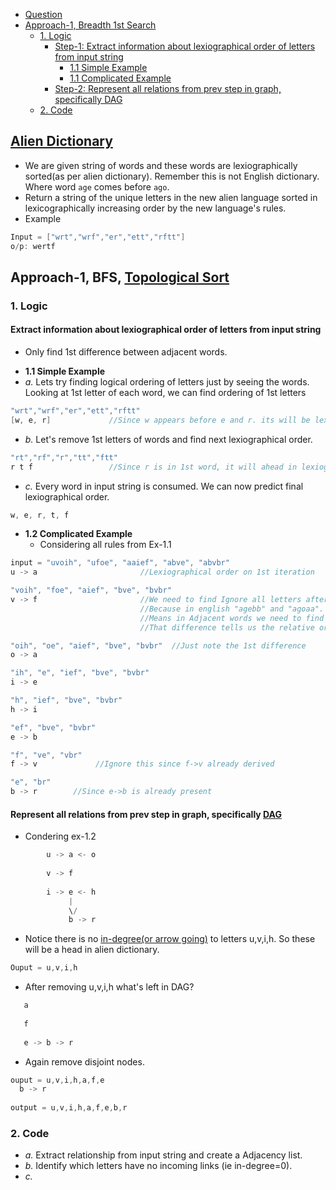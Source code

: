 - [Question](#que)
- [Approach-1, Breadth 1st Search](#apr1)
  - [1. Logic](#logic)
    - [Step-1: Extract information about lexiographical order of letters from input string](#step1)
      - [1.1 Simple Example](#ex1)
      - [1.1 Complicated Example](#ex2)
    - [Step-2: Represent all relations from prev step in graph, specifically DAG](#step2)
  - [2. Code](#code)

<a name=ques></a>
## [Alien Dictionary](https://leetcode.com/problems/alien-dictionary/)
- We are given string of words and these words are lexiographically sorted(as per alien dictionary). Remember this is not English dictionary. Where word `age` comes before `ago`.
- Return a string of the unique letters in the new alien language sorted in lexicographically increasing order by the new language's rules.
- Example
```c
Input = ["wrt","wrf","er","ett","rftt"]
o/p: wertf
```

<a name=apr1></a>
## Approach-1, BFS, [Topological Sort](/DS_Questions/Data_Structures/Graphs)

<a name=logic></a>
### 1. Logic

<a name=step1></a>
#### Extract information about lexiographical order of letters from input string
- Only find 1st difference between adjacent words.

<a name=ex1></a>
- **1.1 Simple Example**
- _a._ Lets try finding logical ordering of letters just by seeing the words. Looking at 1st letter of each word, we can find ordering of 1st letters
```c
"wrt","wrf","er","ett","rftt"
[w, e, r]             //Since w appears before e and r. its will be lexiographically ahead in alien dictionary
```
- _b._ Let's remove 1st letters of words and find next lexiographical order.
```c
"rt","rf","r","tt","ftt"
r t f                 //Since r is in 1st word, it will ahead in lexiographical order from other words
```
- _c._ Every word in input string is consumed. We can now predict final lexiographical order.
```c
w, e, r, t, f
```

<a name=ex2></a>
- **1.2 Complicated Example**
  - Considering all rules from Ex-1.1
```c
input = "uvoih", "ufoe", "aaief", "abve", "abvbr"
u -> a                       //Lexiographical order on 1st iteration

"voih", "foe", "aief", "bve", "bvbr"
v -> f                       //We need to find Ignore all letters after v and f in 1st and 2nd word.
                             //Because in english "agebb" and "agoaa". After e in 1st and o in 2nd all letter are ignored
                             //Means in Adjacent words we need to find first difference between them.
                             //That difference tells us the relative order between two letters.

"oih", "oe", "aief", "bve", "bvbr"  //Just note the 1st difference
o -> a

"ih", "e", "ief", "bve", "bvbr"
i -> e

"h", "ief", "bve", "bvbr"
h -> i

"ef", "bve", "bvbr"
e -> b

"f", "ve", "vbr"
f -> v             //Ignore this since f->v already derived

"e", "br"
b -> r        //Since e->b is already present
```

<a name=step2></a>
#### Represent all relations from prev step in graph, specifically [DAG](/DS_Questions/Data_Structures/Graphs)
- Condering ex-1.2
```c
        u -> a <- o
        
        v -> f
        
        i -> e <- h
             |
             \/
             b -> r
```
- Notice there is no [in-degree(or arrow going)](/DS_Questions/Data_Structures/Graphs) to letters u,v,i,h. So these will be a head in alien dictionary.
```c
Ouput = u,v,i,h
```
- After removing u,v,i,h what's left in DAG?
```c
   a
   
   f
   
   e -> b -> r
```
- Again remove disjoint nodes.
```c
ouput = u,v,i,h,a,f,e
  b -> r
  
output = u,v,i,h,a,f,e,b,r
```

<a name=code></a>
### 2. Code
- _a._ Extract relationship from input string and create a Adjacency list.
- _b._ Identify which letters have no incoming links (ie in-degree=0).
- _c._ 
